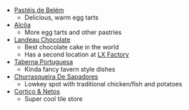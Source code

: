 - [Pastéis de Belém](https://goo.gl/maps/L3gRveiaeDzqAVEM6)
	- Delicious, warm egg tarts
- [Alcôa](https://goo.gl/maps/Nuy9dtA6KLpxDTQr8)
	- More egg tarts and other pastries
- [Landeau Chocolate](https://goo.gl/maps/3M6RUmQ53Xixm4pS7)
	- Best chocolate cake in the world
	- Has a second location at [LX Factory](https://goo.gl/maps/wqEppy1L2cB3u9AV9)
- [Taberna Portuguesa](https://goo.gl/maps/6QxiUSjMPptgeSqp9)
	- Kinda fancy tavern style dishes
- [Churrasqueira De Sapadores](https://goo.gl/maps/wcu5bLRWWWuwoxHfA)
	- Lowkey spot with traditional chicken/fish and potatoes
- [Cortiço & Netos](https://goo.gl/maps/TcySPhm4dKe1Bt4x6)
	- Super cool tile store